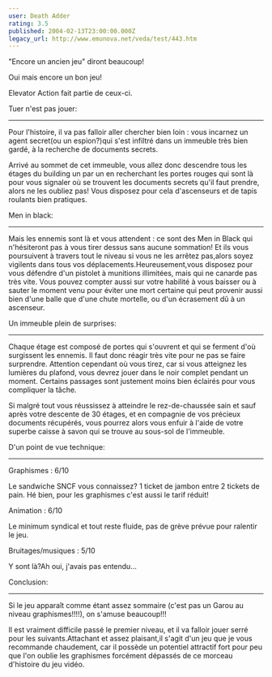```yaml
---
user: Death Adder
rating: 3.5
published: 2004-02-13T23:00:00.000Z
legacy_url: http://www.emunova.net/veda/test/443.htm
---
```

"Encore un ancien jeu" diront beaucoup!  

Oui mais encore un bon jeu!  

Elevator Action fait partie de ceux-ci.  

  

  

Tuer n'est pas jouer:  

--------------------------  

Pour l'histoire, il va pas falloir aller chercher bien loin : vous incarnez un agent secret(ou un espion?)qui s'est infiltré dans un immeuble très bien gardé, à la recherche de documents secrets.  

  

Arrivé au sommet de cet immeuble, vous allez donc descendre tous les étages du building un par un en recherchant les portes rouges qui sont là pour vous signaler où se trouvent les documents secrets qu'il faut prendre, alors ne les oubliez pas! Vous disposez pour cela d'ascenseurs et de tapis roulants bien pratiques.  

  

  

Men in black:  

-----------------  

Mais les ennemis sont là et vous attendent : ce sont des Men in Black qui n'hésiteront pas à vous tirer dessus sans aucune sommation! Et ils vous poursuivent à travers tout le niveau si vous ne les arrêtez pas,alors soyez vigilents dans tous vos déplacements.Heureusement,vous disposez pour vous défendre d'un pistolet à munitions illimitées, mais qui ne canarde pas très vite. Vous pouvez compter aussi sur votre habilité à vous baisser ou à sauter le moment venu pour éviter une mort certaine qui peut provenir aussi bien d'une balle que d'une chute mortelle, ou d'un écrasement dû à un ascenseur.  

  

  

Un immeuble plein de surprises:  

----------------------------------------  

Chaque étage est composé de portes qui s'ouvrent et qui se ferment d'où surgissent les ennemis. Il faut donc réagir très vite pour ne pas se faire surprendre. Attention cependant où vous tirez, car si vous atteignez les lumières du plafond, vous devrez jouer dans le noir complet pendant un moment. Certains passages sont justement moins bien éclairés pour vous compliquer la tâche.  

Si malgré tout vous réussissez à atteindre le rez-de-chaussée sain et sauf après votre descente de 30 étages, et en compagnie de vos précieux documents récupérés, vous pourrez alors vous enfuir à l'aide de votre superbe caisse à savon qui se trouve au sous-sol de l'immeuble.  

  

  

D'un point de vue technique:  

-----------------------------------  

Graphismes : 6/10  

Le sandwiche SNCF vous connaissez? 1 ticket de jambon entre 2 tickets de pain. Hé bien, pour les graphismes c'est aussi le tarif réduit!  

  

Animation : 6/10  

Le minimum syndical et tout reste fluide, pas de grève prévue pour ralentir le jeu.  

  

Bruitages/musiques : 5/10  

Y sont là?Ah oui, j'avais pas entendu...  

  

  

Conclusion:  

---------------  

Si le jeu apparaît comme étant assez sommaire (c'est pas un Garou au niveau graphismes!!!!), on s'amuse beaucoup!!!   

Il est vraiment difficile passé le premier niveau, et il va falloir jouer serré pour les suivants.Attachant et assez plaisant,il s'agit d'un jeu que je vous recommande chaudement, car il possède un potentiel attractif fort pour peu que l'on oublie les graphismes forcément dépassés de ce morceau d'histoire du jeu vidéo.